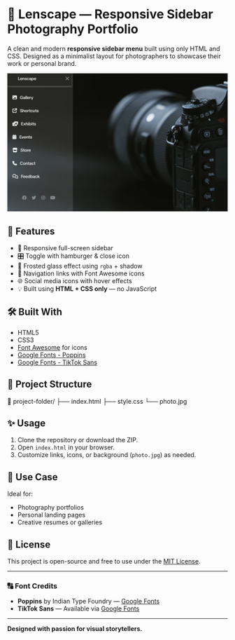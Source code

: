 # 📸 Lenscape — Responsive Sidebar Photography Portfolio

A clean and modern **responsive sidebar menu** built using only HTML and CSS. Designed as a minimalist layout for photographers to showcase their work or personal brand.

![Demo](demo.png)

## 🚀 Features

- 📱 Responsive full-screen sidebar
- 🎛️ Toggle with hamburger & close icon
- 🎨 Frosted glass effect using `rgba` + shadow
- 🧭 Navigation links with Font Awesome icons
- 🌐 Social media icons with hover effects
- 💡 Built using **HTML + CSS only** — no JavaScript

## 🛠️ Built With

- HTML5  
- CSS3  
- [Font Awesome](https://fontawesome.com/) for icons  
- [Google Fonts - Poppins](https://fonts.google.com/specimen/Poppins)  
- [Google Fonts - TikTok Sans](https://fonts.google.com/specimen/TikTok+Sans)

## 📂 Project Structure
📁 project-folder/
├── index.html
├── style.css
└── photo.jpg


## ✨ Usage

1. Clone the repository or download the ZIP.
2. Open `index.html` in your browser.
3. Customize links, icons, or background (`photo.jpg`) as needed.

## 📸 Use Case

Ideal for:
- Photography portfolios  
- Personal landing pages  
- Creative resumes or galleries

## 📝 License

This project is open-source and free to use under the [MIT License](LICENSE).

---

### 🔠 Font Credits

- **Poppins** by Indian Type Foundry — [Google Fonts](https://fonts.google.com/specimen/Poppins)  
- **TikTok Sans** — Available via [Google Fonts](https://fonts.google.com/specimen/TikTok+Sans)

---

**Designed with passion for visual storytellers.**
